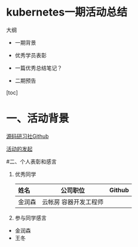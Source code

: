 # kubernetes一期活动总结

大纲

-   一期背景

-   优秀学员表彰
-   一篇优秀总结笔记？ 

-   二期预告 



[toc]

# 一、活动背景

[源码研习社Github](https://github.com/cloudnativeto/sig-k8s-source-code)

[活动的发起](https://mp.weixin.qq.com/s?__biz=MzI1NTE2NDE2MA==&mid=2649381964&idx=1&sn=520618e7608e4273c36507e9fff210e2&chksm=f224d623c5535f35b64b34a776fb49bd567a0eca1f5578df60226a838ae96e2da001230ab0e2&scene=0&xtrack=1#rd)



#二、个人表彰和感言

1.  优秀同学

    | 姓名   | 公司职位              | Github |
    | :----- | --------------------- | ------ |
    | 金润森 | 云帐房 容器开发工程师 |        |

2.  参与同学感言

-   金润森
-   王冬

